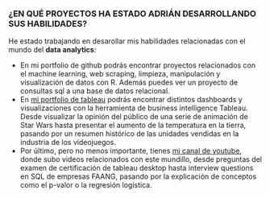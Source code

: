 ### ¿EN QUÉ PROYECTOS HA ESTADO ADRIÁN DESARROLLANDO SUS HABILIDADES?
He estado trabajando en desarollar mis habilidades relacionadas con el mundo del **data analytics**:
* En mi portfolio de github podrás encontrar proyectos relacionados con el machine learning, web scraping, limpieza, manipulación y visualización de datos con R. Además puedes ver un proyecto de consultas sql a una base de datos relacional.
* En [mi portfolio de tableau](https://public.tableau.com/app/profile/adri.n.rico.alonso) podrás encontrar distintos dashboards y visualizaciones con la herramienta de business intelligence Tableau. Desde visualizar la opinión del público de una serie de animación de Star Wars hasta presentar el aumento de la temperatura en la tierra, pasando por un resumen histórico de las unidades vendidas en la industria de los videojuegos.
* Por último, pero no menos importante, tienes [mi canal de youtube](https://www.youtube.com/channel/UCFvB10l8xlwKAzl60DJKHOA), donde subo videos relacionados con este mundillo, desde preguntas del examen de certificación de tableau desktop hasta interview questions en SQL de empresas FAANG, pasando por la explicación de conceptos como el p-valor o la regresión logística. 
